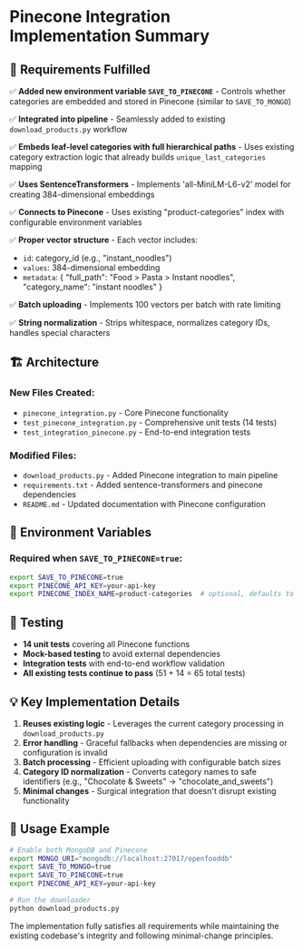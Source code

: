 # Pinecone Integration Implementation Summary

## 🎯 Requirements Fulfilled

✅ **Added new environment variable `SAVE_TO_PINECONE`** - Controls whether categories are embedded and stored in Pinecone (similar to `SAVE_TO_MONGO`)

✅ **Integrated into pipeline** - Seamlessly added to existing `download_products.py` workflow

✅ **Embeds leaf-level categories with full hierarchical paths** - Uses existing category extraction logic that already builds `unique_last_categories` mapping

✅ **Uses SentenceTransformers** - Implements 'all-MiniLM-L6-v2' model for creating 384-dimensional embeddings

✅ **Connects to Pinecone** - Uses existing "product-categories" index with configurable environment variables

✅ **Proper vector structure** - Each vector includes:
- `id`: category_id (e.g., "instant_noodles")  
- `values`: 384-dimensional embedding
- `metadata`: { "full_path": "Food > Pasta > Instant noodles", "category_name": "instant noodles" }

✅ **Batch uploading** - Implements 100 vectors per batch with rate limiting

✅ **String normalization** - Strips whitespace, normalizes category IDs, handles special characters

## 🏗️ Architecture

### New Files Created:
- `pinecone_integration.py` - Core Pinecone functionality
- `test_pinecone_integration.py` - Comprehensive unit tests (14 tests)
- `test_integration_pinecone.py` - End-to-end integration tests

### Modified Files:
- `download_products.py` - Added Pinecone integration to main pipeline
- `requirements.txt` - Added sentence-transformers and pinecone dependencies
- `README.md` - Updated documentation with Pinecone configuration

## 🔧 Environment Variables

### Required when `SAVE_TO_PINECONE=true`:
```bash
export SAVE_TO_PINECONE=true
export PINECONE_API_KEY=your-api-key
export PINECONE_INDEX_NAME=product-categories  # optional, defaults to "product-categories"
```

## 🧪 Testing

- **14 unit tests** covering all Pinecone functions
- **Mock-based testing** to avoid external dependencies  
- **Integration tests** with end-to-end workflow validation
- **All existing tests continue to pass** (51 + 14 = 65 total tests)

## 💡 Key Implementation Details

1. **Reuses existing logic** - Leverages the current category processing in `download_products.py`
2. **Error handling** - Graceful fallbacks when dependencies are missing or configuration is invalid
3. **Batch processing** - Efficient uploading with configurable batch sizes
4. **Category ID normalization** - Converts category names to safe identifiers (e.g., "Chocolate & Sweets" → "chocolate_and_sweets")
5. **Minimal changes** - Surgical integration that doesn't disrupt existing functionality

## 🚀 Usage Example

```bash
# Enable both MongoDB and Pinecone
export MONGO_URI="mongodb://localhost:27017/openfooddb"
export SAVE_TO_MONGO=true
export SAVE_TO_PINECONE=true
export PINECONE_API_KEY=your-api-key

# Run the downloader
python download_products.py
```

The implementation fully satisfies all requirements while maintaining the existing codebase's integrity and following minimal-change principles.